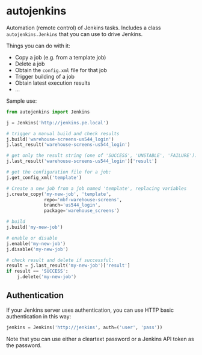 autojenkins
===========

Automation (remote control) of Jenkins tasks.
Includes a class ``autojenkins.Jenkins`` that you can use to drive Jenkins.

Things you can do with it:

* Copy a job (e.g. from a template job)
* Delete a job
* Obtain the ``config.xml`` file for that job
* Trigger building of a job
* Obtain latest execution results
* ...

Sample use:

```python
from autojenkins import Jenkins

j = Jenkins('http://jenkins.pe.local')

# trigger a manual build and check results
j.build('warehouse-screens-us544_login')
j.last_result('warehouse-screens-us544_login')

# get only the result string (one of 'SUCCESS', 'UNSTABLE', 'FAILURE'):
j.last_result('warehouse-screens-us544_login')['result']

# get the configuration file for a job:
j.get_config_xml('template')

# Create a new job from a job named 'template', replacing variables
j.create_copy('my-new-job', 'template',
              repo='mbf-warehouse-screens',
              branch='us544_login',
              package='warehouse_screens')

# build
j.build('my-new-job')

# enable or disable
j.enable('my-new-job')
j.disable('my-new-job')

# check result and delete if successful:
result = j.last_result('my-new-job')['result']
if result == 'SUCCESS':
    j.delete('my-new-job')
```

Authentication
--------------

If your Jenkins server uses authentication, you can use HTTP basic
authentication in this way:

```python
jenkins = Jenkins('http://jenkins', auth=('user', 'pass'))
```

Note that you can use either a cleartext password or a Jenkins API token
as the password.

